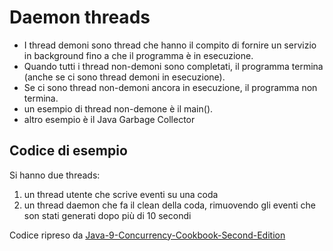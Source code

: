 # Daemon threads

* I thread demoni sono thread che hanno il compito di fornire un servizio  in
background  fino  a  che  il  programma  è  in  esecuzione.
* Quando  tutti  i  thread  non-demoni  sono  completati,  il  programma  termina
(anche se ci sono thread demoni in esecuzione).
* Se  ci  sono  thread  non-demoni  ancora  in  esecuzione,  il  programma  non
termina.
* un esempio di thread non-demone è il main().
* altro esempio è il Java Garbage Collector

## Codice di esempio

Si hanno due threads:
1. un thread utente che scrive eventi su una coda
2. un thread daemon che fa il clean della coda, rimuovendo gli eventi che son
stati generati dopo più di 10 secondi

Codice ripreso da [Java-9-Concurrency-Cookbook-Second-Edition](
http://github.com/PacktPublishing/Java-9-Concurrency-Cookbook-Second-Edition)
